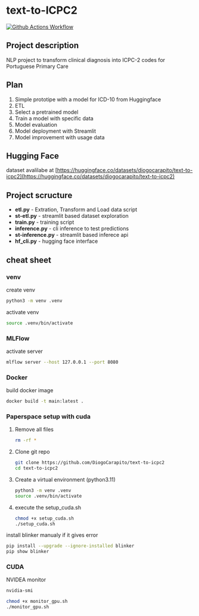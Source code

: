 # text-to-ICPC2

[![Github Actions Workflow](https://github.com/DiogoCarapito/text-to-icpc2/actions/workflows/main.yaml/badge.svg)](https://github.com/DiogoCarapito/text-to-icpc2/actions/workflows/main.yaml)

## Project description

NLP project to transform clinical diagnosis into ICPC-2 codes for Portuguese Primary Care

## Plan

1. Simple prototipe with a model for ICD-10 from Huggingface
2. ETL
3. Select a pretrained model
4. Train a model with specific data
5. Model evaluation
6. Model deployment with Streamlit
7. Model improvement with usage data

## Hugging Face

dataset avalilabe at [https://huggingface.co/datasets/diogocarapito/text-to-icpc2](https://huggingface.co/datasets/diogocarapito/text-to-icpc2)

## Project scructure

- **etl.py** - Extration, Transform and Load data script
- **st-etl.py** - streamlit based dataset exploration
- **train.py** - training script
- **inference.py** - cli inference to test predictions
- **st-inference.py** - streamlit based inferece api
- **hf_cli.py** - hugging face interface

## cheat sheet

### venv

create venv

```bash
python3 -m venv .venv
```

activate venv

```bash
source .venv/bin/activate
```

### MLFlow

activate server

```bash
mlflow server --host 127.0.0.1 --port 8080
```

### Docker

build docker image

```bash
docker build -t main:latest .
```

### Paperspace setup with cuda

1. Remove all files

    ```bash
    rm -rf *
    ```

2. Clone git repo

    ```bash
    git clone https://github.com/DiogoCarapito/text-to-icpc2
    cd text-to-icpc2
    ```

3. Create a virtual environment (python3.11)

    ```bash
    python3 -m venv .venv
    source .venv/bin/activate
    ```

4. execute the setup_cuda.sh

    ```bash
    chmod +x setup_cuda.sh
    ./setup_cuda.sh
    ```

install blinker manualy if it gives error

```bash
pip install --upgrade --ignore-installed blinker
pip show blinker
```

### CUDA

NVIDEA monitor

```bash
nvidia-smi
```

```bash
chmod +x monitor_gpu.sh
./monitor_gpu.sh
```